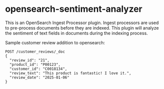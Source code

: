 # opensearch-sentiment-analyzer
This is an OpenSearch Ingest Processor plugin. Ingest processors are used to pre-process documents before they are indexed. This plugin will analyze the sentiment of text fields in documents during the indexing process.


Sample customer review addition to opensearch:
```
POST /customer_reviews/_doc
{
  "review_id": "21",
  "product_id": "P00123",
  "customer_id": "C0018134",
  "review_text": "This product is fantastic! I love it.",
  "review_date": "2025-01-06"
}
```
